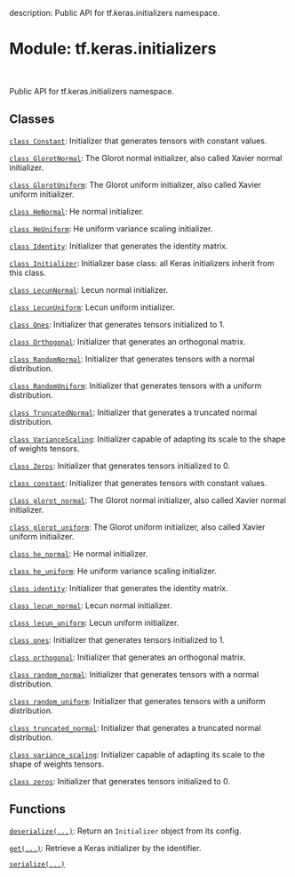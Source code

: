 description: Public API for tf.keras.initializers namespace.

<div itemscope itemtype="http://developers.google.com/ReferenceObject">
<meta itemprop="name" content="tf.keras.initializers" />
<meta itemprop="path" content="Stable" />
</div>

# Module: tf.keras.initializers

<!-- Insert buttons and diff -->

<table class="tfo-notebook-buttons tfo-api nocontent" align="left">

</table>



Public API for tf.keras.initializers namespace.



## Classes

[`class Constant`](../../tf/keras/initializers/Constant.md): Initializer that generates tensors with constant values.

[`class GlorotNormal`](../../tf/keras/initializers/GlorotNormal.md): The Glorot normal initializer, also called Xavier normal initializer.

[`class GlorotUniform`](../../tf/keras/initializers/GlorotUniform.md): The Glorot uniform initializer, also called Xavier uniform initializer.

[`class HeNormal`](../../tf/keras/initializers/HeNormal.md): He normal initializer.

[`class HeUniform`](../../tf/keras/initializers/HeUniform.md): He uniform variance scaling initializer.

[`class Identity`](../../tf/keras/initializers/Identity.md): Initializer that generates the identity matrix.

[`class Initializer`](../../tf/keras/initializers/Initializer.md): Initializer base class: all Keras initializers inherit from this class.

[`class LecunNormal`](../../tf/keras/initializers/LecunNormal.md): Lecun normal initializer.

[`class LecunUniform`](../../tf/keras/initializers/LecunUniform.md): Lecun uniform initializer.

[`class Ones`](../../tf/keras/initializers/Ones.md): Initializer that generates tensors initialized to 1.

[`class Orthogonal`](../../tf/keras/initializers/Orthogonal.md): Initializer that generates an orthogonal matrix.

[`class RandomNormal`](../../tf/keras/initializers/RandomNormal.md): Initializer that generates tensors with a normal distribution.

[`class RandomUniform`](../../tf/keras/initializers/RandomUniform.md): Initializer that generates tensors with a uniform distribution.

[`class TruncatedNormal`](../../tf/keras/initializers/TruncatedNormal.md): Initializer that generates a truncated normal distribution.

[`class VarianceScaling`](../../tf/keras/initializers/VarianceScaling.md): Initializer capable of adapting its scale to the shape of weights tensors.

[`class Zeros`](../../tf/keras/initializers/Zeros.md): Initializer that generates tensors initialized to 0.

[`class constant`](../../tf/keras/initializers/Constant.md): Initializer that generates tensors with constant values.

[`class glorot_normal`](../../tf/keras/initializers/GlorotNormal.md): The Glorot normal initializer, also called Xavier normal initializer.

[`class glorot_uniform`](../../tf/keras/initializers/GlorotUniform.md): The Glorot uniform initializer, also called Xavier uniform initializer.

[`class he_normal`](../../tf/keras/initializers/HeNormal.md): He normal initializer.

[`class he_uniform`](../../tf/keras/initializers/HeUniform.md): He uniform variance scaling initializer.

[`class identity`](../../tf/keras/initializers/Identity.md): Initializer that generates the identity matrix.

[`class lecun_normal`](../../tf/keras/initializers/LecunNormal.md): Lecun normal initializer.

[`class lecun_uniform`](../../tf/keras/initializers/LecunUniform.md): Lecun uniform initializer.

[`class ones`](../../tf/keras/initializers/Ones.md): Initializer that generates tensors initialized to 1.

[`class orthogonal`](../../tf/keras/initializers/Orthogonal.md): Initializer that generates an orthogonal matrix.

[`class random_normal`](../../tf/keras/initializers/RandomNormal.md): Initializer that generates tensors with a normal distribution.

[`class random_uniform`](../../tf/keras/initializers/RandomUniform.md): Initializer that generates tensors with a uniform distribution.

[`class truncated_normal`](../../tf/keras/initializers/TruncatedNormal.md): Initializer that generates a truncated normal distribution.

[`class variance_scaling`](../../tf/keras/initializers/VarianceScaling.md): Initializer capable of adapting its scale to the shape of weights tensors.

[`class zeros`](../../tf/keras/initializers/Zeros.md): Initializer that generates tensors initialized to 0.

## Functions

[`deserialize(...)`](../../tf/keras/initializers/deserialize.md): Return an `Initializer` object from its config.

[`get(...)`](../../tf/keras/initializers/get.md): Retrieve a Keras initializer by the identifier.

[`serialize(...)`](../../tf/keras/initializers/serialize.md)

